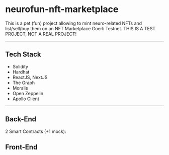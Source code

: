 # neurofun-nft-marketplace

This is a pet (fun) project allowing to mint neuro-related NFTs and list/sell/buy them on an NFT Marketplace Goerli Testnet.
THIS IS A TEST PROJECT, NOT A REAL PROJECT!

---

## Tech Stack

- Solidity
- Hardhat
- ReactJS, NextJS
- The Graph
- Moralis
- Open Zeppelin
- Apollo Client

---

## Back-End

2 Smart Contracts (+1 mock):

## Front-End
